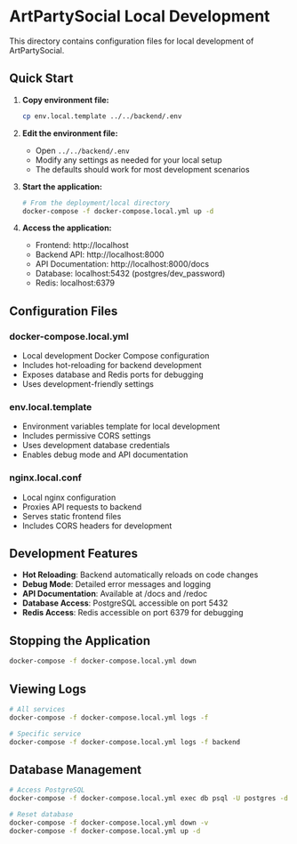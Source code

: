 # ArtPartySocial Local Development

This directory contains configuration files for local development of ArtPartySocial.

## Quick Start

1. **Copy environment file:**
   ```bash
   cp env.local.template ../../backend/.env
   ```

2. **Edit the environment file:**
   - Open `../../backend/.env` 
   - Modify any settings as needed for your local setup
   - The defaults should work for most development scenarios

3. **Start the application:**
   ```bash
   # From the deployment/local directory
   docker-compose -f docker-compose.local.yml up -d
   ```

4. **Access the application:**
   - Frontend: http://localhost
   - Backend API: http://localhost:8000
   - API Documentation: http://localhost:8000/docs
   - Database: localhost:5432 (postgres/dev_password)
   - Redis: localhost:6379

## Configuration Files

### docker-compose.local.yml
- Local development Docker Compose configuration
- Includes hot-reloading for backend development
- Exposes database and Redis ports for debugging
- Uses development-friendly settings

### env.local.template
- Environment variables template for local development
- Includes permissive CORS settings
- Uses development database credentials
- Enables debug mode and API documentation

### nginx.local.conf
- Local nginx configuration
- Proxies API requests to backend
- Serves static frontend files
- Includes CORS headers for development

## Development Features

- **Hot Reloading**: Backend automatically reloads on code changes
- **Debug Mode**: Detailed error messages and logging
- **API Documentation**: Available at /docs and /redoc
- **Database Access**: PostgreSQL accessible on port 5432
- **Redis Access**: Redis accessible on port 6379 for debugging

## Stopping the Application

```bash
docker-compose -f docker-compose.local.yml down
```

## Viewing Logs

```bash
# All services
docker-compose -f docker-compose.local.yml logs -f

# Specific service
docker-compose -f docker-compose.local.yml logs -f backend
```

## Database Management

```bash
# Access PostgreSQL
docker-compose -f docker-compose.local.yml exec db psql -U postgres -d artparty_social_dev

# Reset database
docker-compose -f docker-compose.local.yml down -v
docker-compose -f docker-compose.local.yml up -d
``` 